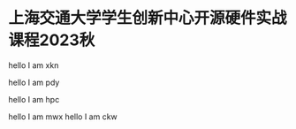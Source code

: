 # 上海交通大学学生创新中心开源硬件实战课程2023秋

hello I am xkn

hello I am pdy

hello I am hpc

hello I am mwx
hello I am ckw
